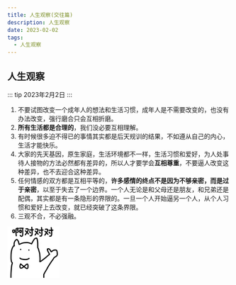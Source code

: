 ```yaml
---
title: 人生观察(交往篇)
description: 人生观察
date: 2023-02-02
tags:
  - 人生观察
---
```


## 人生观察
::: tip
    2023年2月2日
:::

1. 不要试图改变一个成年人的想法和生活习惯，成年人是不需要改变的，也没有办法改变，强行磨合只会互相折磨。
2. **所有生活都是合理的**，我们没必要互相理解。
3. 有时候很多迫不得已的事情其实都是后天规训的结果，不如遵从自己的内心，生活才能快乐。
4. 大家的先天基因，原生家庭，生活环境都不一样，生活习惯和爱好，为人处事待人接物的方法必然都有差异的，所以人才要学会**互相尊重**，不要逼人改变这种差异，也不去迎合这种差异。
5. 任何情感的双方都是互相平等的，**许多感情的终点不是因为不够亲密，而是过于亲密**，以至于失去了一个边界。一个人无论是和父母还是朋友，和兄弟还是配偶，其实都是有一条隐形的界限的。一旦一个人开始逼另一个人，从个人习惯和爱好上去改变，就已经突破了这条界限。
6. 三观不合，不必强融。

![](img/(1)人生观察(交往篇)/img-2023-02-02-20-17-26.png)